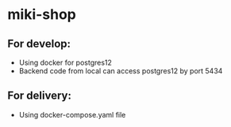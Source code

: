 # miki-shop
## For develop:
- Using docker for postgres12
- Backend code from local can access postgres12 by port 5434

## For delivery:
- Using docker-compose.yaml file
